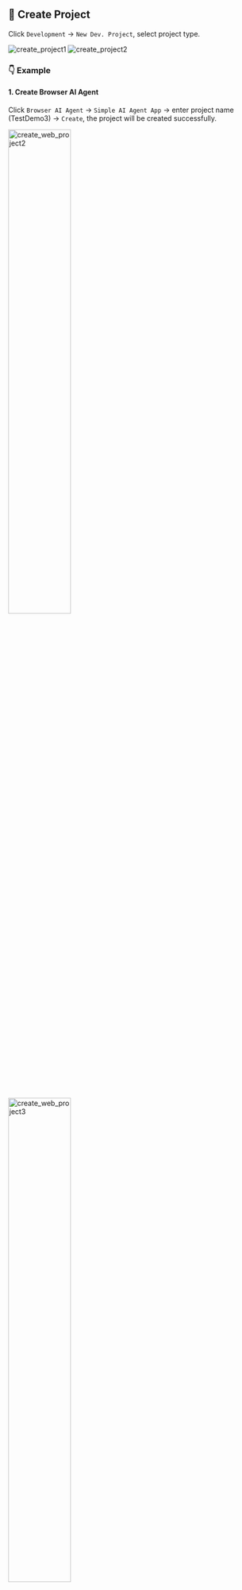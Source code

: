 ## 📝 Create Project

Click `Development` -> `New Dev. Project`, select project type.

<p>
    <img src="../assets/create_project1.jpg" alt="create_project1" />
    <img src="../assets/create_project2.jpg" alt="create_project2" />
</p>

### 👇 Example

#### 1. Create Browser AI Agent

Click `Browser AI Agent` -> `Simple AI Agent App` -> enter project name (TestDemo3) -> `Create`, the project will be created successfully.

<p>
    <img src="../assets/create_web_project2.jpg" alt="create_web_project2" width="50%"/>
    <img src="../assets/create_web_project3.jpg" alt="create_web_project3" width="50%"/>
</p>

On the pop-up page, select `Open project in IDE`, the project will be   opened automatically.

<p>
    <img src="../assets/create_web_project4.jpg" alt="create_web_project4" />
    <img src="../assets/create_web_project5.jpg" alt="create_web_project5" />
</p>

Click `Debug Agent `, the project will start successfully.

<p>
    <img src="../assets/create_web_project6.jpg" alt="create_web_project6" />
    <img src="../assets/create_web_project8.jpg" alt="create_web_project8" />
</p>

#### 2. Create Backend Python AI Agent

Click `Backend Python AI Agent` -> `Empty Python AI Agent` -> enter project name (TestDemo4) -> `Create`, the project will be created successfully.

<p>
    <img src="../assets/create_python_project1.jpg" alt="create_python_project1" width="50%"/>
    <img src="../assets/create_python_project2.jpg" alt="create_python_project2" width="50%"/>
    <img src="../assets/create_python_project3.jpg" alt="create_python_project3" width="50%"/>
</p>

On the pop-up page, select `Open project in IDE`, the project will be   opened automatically.

<p>
    <img src="../assets/create_python_project4.jpg" alt="create_python_project4" />
    <img src="../assets/create_web_project5.jpg" alt="create_python_project5" />
</p>

At the bottom of the page, there is a toolbar. Click `Sync with device` button, type `AGENTS/TestDemo2` in the `Sync target` field, click `Sync` button, then the created project will be synchronized in the local directory.

<div><img src="../assets/create_python_project6.jpg" alt="create_python_project6" /></div>
<div><img src="../assets/create_python_project7.jpg" alt="create_python_project7" width="60%"/></div>

Click `Debug Agent `, the project will start successfully.

<p>
    <img src="../assets/create_python_project9.jpg" alt="create_python_project9" />
    <img src="../assets/create_python_project10.jpg" alt="create_python_project10" width="50%"/>
    <img src="../assets/create_python_project11.jpg" alt="create_python_project11" />
</p>

<p align="right" >
  <a href="../README.md">
    🔗 Back to Home
  </a>
</p> 
